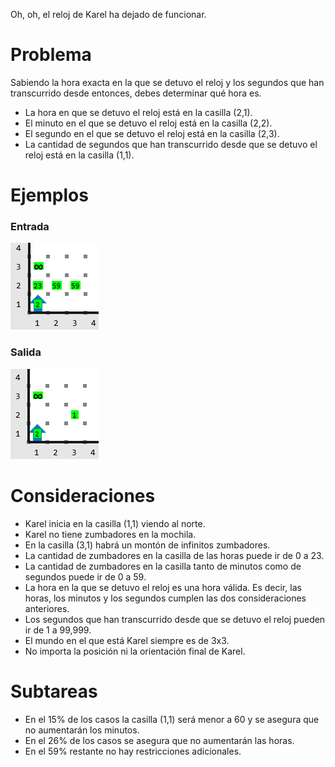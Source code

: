 Oh, oh, el reloj de Karel ha dejado de funcionar.

# Problema

Sabiendo la hora exacta en la que se detuvo el reloj y los segundos que han transcurrido desde entonces, debes determinar qué hora es.

- La hora en que se detuvo el reloj está en la casilla (2,1).
- El minuto en el que se detuvo el reloj está en la casilla (2,2).
- El segundo en el que se detuvo el reloj está en la casilla (2,3).
- La cantidad de segundos que han transcurrido desde que se detuvo el reloj está en la casilla (1,1).

# Ejemplos

### Entrada

![Entrada](entrada.png)

### Salida

![Salida](salida.png)

# Consideraciones

- Karel inicia en la casilla (1,1) viendo al norte.
- Karel no tiene zumbadores en la mochila.
- En la casilla (3,1) habrá un montón de infinitos zumbadores.
- La cantidad de zumbadores en la casilla de las horas puede ir de 0 a 23.
- La cantidad de zumbadores en la casilla tanto de minutos como de segundos puede ir de 0 a 59.
- La hora en la que se detuvo el reloj es una hora válida. Es decir, las horas, los minutos y los segundos cumplen las dos consideraciones anteriores.
- Los segundos que han transcurrido desde que se detuvo el reloj pueden ir de 1 a 99,999.
- El mundo en el que está Karel siempre es de 3x3.
- No importa la posición ni la orientación final de Karel.

# Subtareas

- En el 15% de los casos la casilla (1,1) será menor a 60 y se asegura que no aumentarán los minutos.
- En el 26% de los casos se asegura que no aumentarán las horas.
- En el 59% restante no hay restricciones adicionales.
